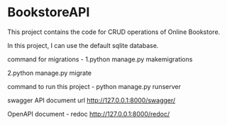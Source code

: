 # BookstoreAPI 
This project contains the code for CRUD operations of Online Bookstore.

In this project, I can use the default sqlite database.

command for migrations - 
  1.python manage.py makemigrations 
  
  2.python manage.py migrate

command to run this project - 
  python manage.py runserver

swagger API document url
  http://127.0.0.1:8000/swagger/   

OpenAPI document - redoc
  http://127.0.0.1:8000/redoc/ 
